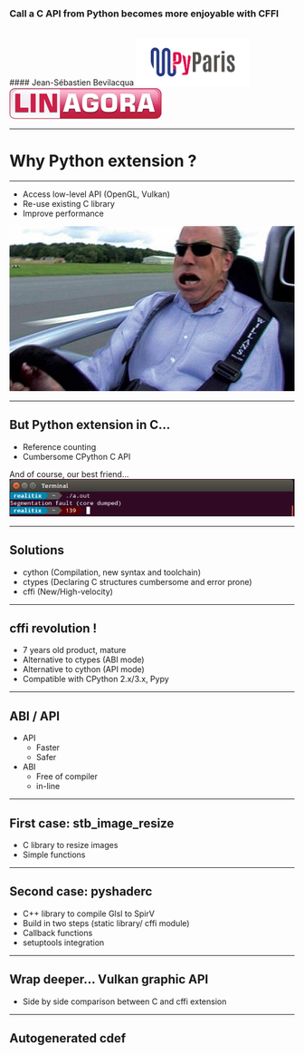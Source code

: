 ### Call a C API from Python becomes more enjoyable with CFFI

<br />
#### Jean-Sébastien Bevilacqua

<img src="img/pyparis.png" style="border:none" width=200>

<img src="img/linagora.png" style="border:none">

---

# Why Python extension ?

---

- Access low-level API (OpenGL, Vulkan) <!-- .element: class="fragment highlight-current-red" -->
- Re-use existing C library <!-- .element: class="fragment highlight-current-red" -->
- Improve performance <!-- .element: class="fragment fade-in" -->
<img src="img/fast_car.png" style="border:none">

---

## But Python extension in C...

- Reference counting <!-- .element: class="fragment highlight-current-red" -->
- Cumbersome CPython C API <!-- .element: class="fragment highlight-current-red" -->

And of course, our best friend... <!-- .element: class="fragment fade-in" -->
<img src="img/segfault.png" style="border:none">

---

## Solutions

- cython (Compilation, new syntax and toolchain) <!-- .element: class="fragment highlight-current-red" -->
- ctypes (Declaring C structures cumbersome and error prone) <!-- .element: class="fragment highlight-current-red" -->
- cffi (New/High-velocity) <!-- .element: class="fragment grow" -->

---

<!-- .slide: data-background-image="img/nebula.jpg" -->

## cffi revolution !

- 7 years old product, mature
- Alternative to ctypes (ABI mode)
- Alternative to cython (API mode)
- Compatible with CPython 2.x/3.x, Pypy

---

## ABI / API

- API
  - Faster
  - Safer
- ABI
  - Free of compiler
  - in-line

---

## First case: stb_image_resize

- C library to resize images
- Simple functions

---

## Second case: pyshaderc

 - C++ library to compile Glsl to SpirV
 - Build in two steps (static library/ cffi module)
 - Callback functions
 - setuptools integration

---

## Wrap deeper... Vulkan graphic API

 - Side by side comparison between C and cffi extension

---

## Autogenerated cdef

